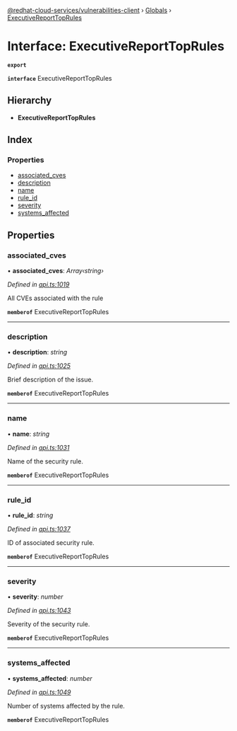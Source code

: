 [@redhat-cloud-services/vulnerabilities-client](../README.md) › [Globals](../globals.md) › [ExecutiveReportTopRules](executivereporttoprules.md)

# Interface: ExecutiveReportTopRules

**`export`** 

**`interface`** ExecutiveReportTopRules

## Hierarchy

* **ExecutiveReportTopRules**

## Index

### Properties

* [associated_cves](executivereporttoprules.md#associated_cves)
* [description](executivereporttoprules.md#description)
* [name](executivereporttoprules.md#name)
* [rule_id](executivereporttoprules.md#rule_id)
* [severity](executivereporttoprules.md#severity)
* [systems_affected](executivereporttoprules.md#systems_affected)

## Properties

###  associated_cves

• **associated_cves**: *Array‹string›*

*Defined in [api.ts:1019](https://github.com/RedHatInsights/javascript-clients.gi/blob/master/packages/vulnerabilities/api.ts#L1019)*

All CVEs associated with the rule

**`memberof`** ExecutiveReportTopRules

___

###  description

• **description**: *string*

*Defined in [api.ts:1025](https://github.com/RedHatInsights/javascript-clients.gi/blob/master/packages/vulnerabilities/api.ts#L1025)*

Brief description of the issue.

**`memberof`** ExecutiveReportTopRules

___

###  name

• **name**: *string*

*Defined in [api.ts:1031](https://github.com/RedHatInsights/javascript-clients.gi/blob/master/packages/vulnerabilities/api.ts#L1031)*

Name of the security rule.

**`memberof`** ExecutiveReportTopRules

___

###  rule_id

• **rule_id**: *string*

*Defined in [api.ts:1037](https://github.com/RedHatInsights/javascript-clients.gi/blob/master/packages/vulnerabilities/api.ts#L1037)*

ID of associated security rule.

**`memberof`** ExecutiveReportTopRules

___

###  severity

• **severity**: *number*

*Defined in [api.ts:1043](https://github.com/RedHatInsights/javascript-clients.gi/blob/master/packages/vulnerabilities/api.ts#L1043)*

Severity of the security rule.

**`memberof`** ExecutiveReportTopRules

___

###  systems_affected

• **systems_affected**: *number*

*Defined in [api.ts:1049](https://github.com/RedHatInsights/javascript-clients.gi/blob/master/packages/vulnerabilities/api.ts#L1049)*

Number of systems affected by the rule.

**`memberof`** ExecutiveReportTopRules
